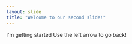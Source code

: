 ```yaml
---
layout: slide
title: "Welcome to our second slide!"
---
```

I'm getting started
Use the left arrow to go back!
